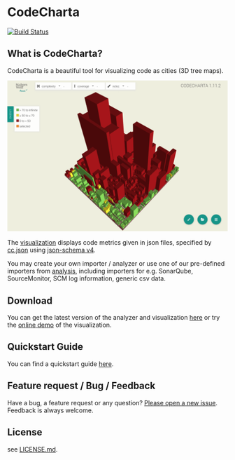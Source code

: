 # CodeCharta 
[![Build Status](https://travis-ci.org/MaibornWolff/codecharta.svg?branch=master)](https://travis-ci.org/MaibornWolff/codecharta)

## What is CodeCharta?

CodeCharta is a beautiful tool for visualizing code as cities (3D tree maps).

![Screenshot of visualization](screenshot.png)

The [visualization](/visualization/README.md) displays code metrics given in json files, specified by [cc.json](cc.json) using [json-schema v4](https://tools.ietf.org/html/draft-zyp-json-schema-04).

You may create your own importer / analyzer or use one of our pre-defined importers from [analysis](/analysis/README.md), including importers for e.g. SonarQube, SourceMonitor, SCM log information, generic csv data.

## Download

You can get the latest version of the analyzer and visualization [here](https://github.com/MaibornWolff/codecharta/releases) or try the [online demo](https://maibornwolff.github.io/codecharta/visualization/app/) of the visualization.

## Quickstart Guide

You can find a quickstart guide [here](https://maibornwolff.github.io/codecharta/). 

## Feature request / Bug / Feedback

Have a bug, a feature request or any question? [Please open a new issue](https://github.com/MaibornWolff/codecharta/issues). Feedback is always welcome.

## License

see [LICENSE.md](LICENSE.md).
